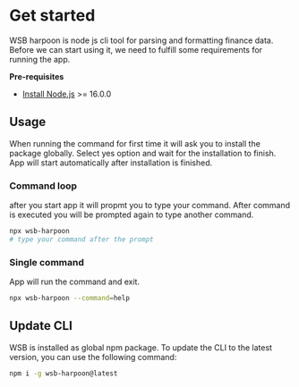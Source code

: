 # Get started
WSB harpoon is node js cli tool for parsing and formatting finance data.
Before we can start using it, we need to fulfill some requirements for running the app.

**Pre-requisites**
- [Install Node.js](https://nodejs.org/en/) >= 16.0.0



## Usage 
When running the command for first time it will ask you to install the package globally.
Select yes option and wait for the installation to finish. App will start automatically after installation is finished.

 
### Command loop
after you start app it will propmt you to type your command. 
After command is executed you will be prompted again to type another command.
```bash
npx wsb-harpoon
# type your command after the prompt
```



### Single command
App will run the command and exit.
```bash
npx wsb-harpoon --command=help
```


## Update CLI
WSB is installed as global npm package. To update the CLI to the latest version, you can use the following command:
```bash 
npm i -g wsb-harpoon@latest
```





